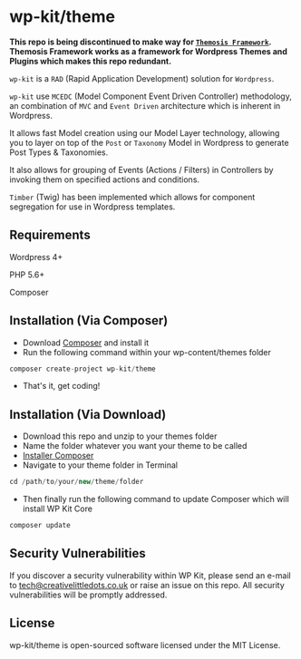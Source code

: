 # wp-kit/theme

**This repo is being discontinued to make way for [```Themosis Framework```](http://framework.themosis.com/). Themosis Framework works as a framework for Wordpress Themes and Plugins which makes this repo redundant.** 

```wp-kit``` is a ```RAD``` (Rapid Application Development) solution for ```Wordpress```.

```wp-kit``` use ```MCEDC``` (Model Component Event Driven Controller) methodology, an combination of ```MVC``` and ```Event Driven``` architecture which is inherent in Wordpress.

It allows fast Model creation using our Model Layer technology, allowing you to layer on top of the ```Post``` or ```Taxonomy``` Model in Wordpress to generate Post Types & Taxonomies.

It also allows for grouping of Events (Actions / Filters) in Controllers by invoking them on specified actions and conditions.

```Timber``` (Twig) has been implemented which allows for component segregation for use in Wordpress templates.

## Requirements

Wordpress 4+

PHP 5.6+

Composer

## Installation (Via Composer)

  * Download [Composer](https://getcomposer.org/download/) and install it
  * Run the following command within your wp-content/themes folder
  
  ```php
  composer create-project wp-kit/theme
  ```
  
  * That's it, get coding!
  
## Installation (Via Download)

  * Download this repo and unzip to your themes folder
  * Name the folder whatever you want your theme to be called
  * [Installer Composer](https://getcomposer.org/download/)
   * Navigate to your theme folder in Terminal
   
  ```php
  cd /path/to/your/new/theme/folder
  ```
  
  * Then finally run the following command to update Composer which will install WP Kit Core
  
  ```php
  composer update
  ```

## Security Vulnerabilities

If you discover a security vulnerability within WP Kit, please send an e-mail to tech@creativelittledots.co.uk or raise an issue on this repo. All security vulnerabilities will be promptly addressed.

## License

wp-kit/theme is open-sourced software licensed under the MIT License.
